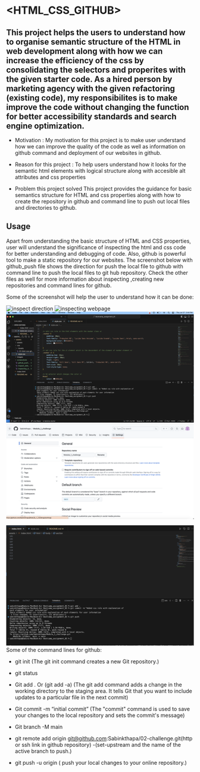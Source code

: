 # <HTML_CSS_GITHUB>

## This project helps the users to understand how to organise semantic structure of the HTML in web development along with how we can increase the efficiency of the css by consolidating the selectors and properites with the given starter code. As a hired person by marketing agency with the given refactoring (existing code), my responsibilites is to make improve the code without changing the function for better accessibility standards and search engine optimization.

- Motivation :
My motivation for this project is to make user understand how we can improve the quality of the code as well as information on github command and deployment of our websites in github.

- Reason for this project :
To help users understand how it looks for the semantic html elements with logical structure along with accesible alt attributes and css properties

- Problem this project solved 
This project provides the guidance for basic semantics structure for HTML and css properties  along with how to create the repository in github and command line to push out local files and directories to github.

## Usage

Apart from understanding the basic structure of HTML and CSS properties, user will understand the significance of inspecting the html and css code for better understanding and debugging of code. Also, github is powerful tool to make a static repository for our websites. The screenshot below with github_push file shows the direction for push the local file to github with command line to push the local files to git hub repository. Check the other files as well for more information about inspecting ,creating new repositories and command lines for github.

Some of the screenshot will help the user to understand how it can be done:

![inspect direction](./screenshots/inspect.png)
![inspecting webpage](./screenshots/debugging.png)
![comments in css](./screenshots/comments%20in%20css%20coding.png)
![new respository](./screenshots/Repository_new.png)

![How to push local files to github screenshot](./screenshots/github_push.png)
Some of the command lines for github:

- git init 
(The git init command creates a new Git repository.)
- git status
- Git add . Or (git add -a)  (The git add command adds a change in the working directory to the staging area. It tells Git that you want to include updates to a particular file in the next commit)

- Git commit -m “initial commit” (The "commit" command is used to save your changes to the local repository and sets the commit's message)
- Git branch -M main
- git remote add origin git@github.com:Sabinkthapa/02-challenge.git(http or ssh link in github repository) -(set-upstream and the name of the active branch to push.)
- git push -u origin ( push your local changes to your online repository.)



